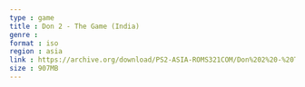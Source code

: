 ```yaml
---
type : game
title : Don 2 - The Game (India)
genre : 
format : iso
region : asia
link : https://archive.org/download/PS2-ASIA-ROMS321COM/Don%202%20-%20The%20Game%20%28India%29.7z
size : 907MB
---
```

